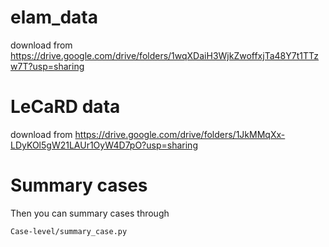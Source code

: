 # elam_data
download from https://drive.google.com/drive/folders/1wqXDaiH3WjkZwoffxjTa48Y7t1TTzw7T?usp=sharing

# LeCaRD data
download from https://drive.google.com/drive/folders/1JkMMqXx-LDyKOl5gW21LAUr1OyW4D7pO?usp=sharing

# Summary cases
Then you can summary cases through
```bash
Case-level/summary_case.py
```